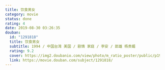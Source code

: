 ```yaml
---
title: 饮食男女
category: movie
status: done
rating: 4
date: 2019-08-30 03:26:35
douban:
  id: "1291818"
  title: 饮食男女
  subtitle: 1994 / 中国台湾 美国 / 剧情 家庭 / 李安 / 郎雄 杨贵媚
  rating: 9.2
  cover: https://img2.doubanio.com/view/photo/m_ratio_poster/public/p1910899751.jpg
  link: https://movie.douban.com/subject/1291818/
---
```



